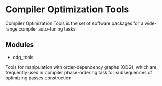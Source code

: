 # Compiler Optimization Tools

Compiler Optimization Tools is the set of software packages for a wide-range compiler auto-tuning tasks

## Modules

- odg_tools

Tools for manipulation with order-dependency graphs (ODG), which are frequently used in compiler phase-ordering task for subsequences of optimizing passes construction
